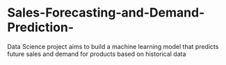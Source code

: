 # Sales-Forecasting-and-Demand-Prediction-
Data Science project aims to build a machine learning model that predicts future sales and demand for products based on historical data
